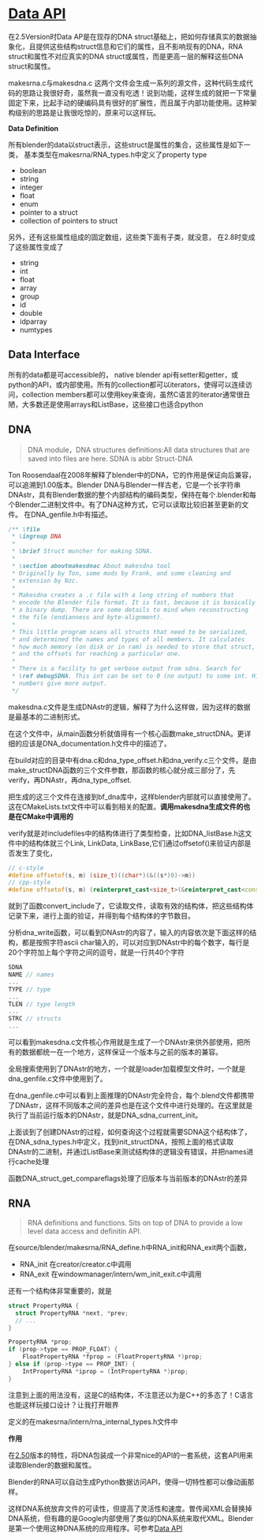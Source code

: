 # [Data API](https://archive.blender.org/wiki/index.php/Dev:2.5/Source/Architecture/DataAPI/)


在2.5Version时Data AP是在现存的DNA struct基础上，把如何存储真实的数据抽象化，且提供这些结构struct信息和它们的属性，且不影响现有的DNA，RNA struct和属性不对应真实的DNA struct或属性，而是更高一层的解释这些DNA struct和属性。

makesrna.c与makesdna.c 这两个文件会生成一系列的源文件，这种代码生成代码的思路让我很好奇，虽然我一直没有吃透！说到功能，这样生成的就把一下常量固定下来，比起手动的硬编码具有很好的扩展性，而且属于内部功能使用。这种架构级别的思路是让我很吃惊的，原来可以这样玩。

**Data Definition**

所有blender的data以struct表示，这些struct是属性的集合，这些属性是如下一类， 基本类型在makesrna/RNA_types.h中定义了property type

- boolean
- string
- integer 
- float 
- enum
- pointer to a struct 
- collection of pointers to struct 

另外，还有这些属性组成的固定数组，这些类下面有子类，就没意， 在2.8时变成了这些属性变成了 

- string
- int 
- float 
- array 
- group 
- id 
- double 
- idparray
- numtypes


## Data Interface

所有的data都是可accessible的， native blender api有setter和getter，或python的API，或内部使用。所有的collection都可以iterators，使得可以连续访问，collection members都可以使用key来查询，虽然C语言的iterator通常很丑陋，大多数还是使用arrays和ListBase，这些接口也适合python

## DNA
> DNA module，DNA structures definitions:All data structures that are saved into files are here. SDNA is abbr Struct-DNA

Ton Roosendaal在2008年解释了blender中的DNA，它的作用是保证向后兼容，可以追溯到1.00版本。Blender DNA与Blender一样古老，它是一个长字符串DNAstr，具有Blender数据的整个内部结构的编码类型，保持在每个.blender和每个Blender二进制文件中。有了DNA这种方式，它可以读取比较旧甚至更新的文件。 在DNA_genfile.h中有描述。

```c
/** \file
 * \ingroup DNA
 *
 * \brief Struct muncher for making SDNA.
 *
 * \section aboutmakesdnac About makesdna tool
 * Originally by Ton, some mods by Frank, and some cleaning and
 * extension by Nzc.
 *
 * Makesdna creates a .c file with a long string of numbers that
 * encode the Blender file format. It is fast, because it is basically
 * a binary dump. There are some details to mind when reconstructing
 * the file (endianness and byte-alignment).
 *
 * This little program scans all structs that need to be serialized,
 * and determined the names and types of all members. It calculates
 * how much memory (on disk or in ram) is needed to store that struct,
 * and the offsets for reaching a particular one.
 *
 * There is a facility to get verbose output from sdna. Search for
 * \ref debugSDNA. This int can be set to 0 (no output) to some int. Higher
 * numbers give more output.
 */ 
```
makesdna.c文件是生成DNAstr的逻辑，解释了为什么这样做，因为这样的数据是最基本的二进制形式。  

在这个文件中，从main函数分析就值得有一个核心函数make_structDNA。更详细的应该是DNA_documentation.h文件中的描述了。

在build对应的目录中有dna.c和dna_type_offset.h和dna_verify.c三个文件。是由make_structDNA函数的三个文件参数，那函数的核心就分成三部分了，先verify，再DNAstr，再dna_type_offset.

把生成的这三个文件在连接到bf_dna库中，这样blender内部就可以直接使用了。这在CMakeLists.txt文件中可以看到相关的配置。**调用makesdna生成文件的也是在CMake中调用的**

verify就是对includefiles中的结构体进行了类型检查，比如DNA_listBase.h这文件中的结构体就三个Link, LinkData, LinkBase,它们通过offsetof()来验证内部是否发生了变化，

```c++
// c-style
#define offsetof(s, m) (size_t)((char*)(&((s*)0)->m))
// cpp-style
#define offsetof(s, m) (reinterpret_cast<size_t>(&reinterpret_cast<const volatile char&>(static_cast<s*>(nullptr)->m)))
```

就到了函数convert_include了，它读取文件，读取有效的结构体，把这些结构体记录下来，进行上面的验证，并得到每个结构体的字节数目。

分析dna_write函数，可以看到DNAstr的内容了，输入的内容依次是下面这样的结构，都是按照字符ascii char输入的，可以对应到DNAstr中的每个数字，每行是20个字符加上每个字符之间的逗号，就是一行共40个字符
```c
SDNA
NAME // names
...
TYPE // type
...
TLEN // type length
...
STRC // structs
...
```

可以看到makesdna.c文件核心作用就是生成了一个DNAstr来供外部使用，把所有的数据都统一在一个地方，这样保证一个版本与之前的版本的兼容。

全局搜索使用到了DNAstr的地方，一个就是loader加载模型文件时，一个就是dna_genfile.c文件中使用到了。

在dna_genfile.c中可以看到上面推理的DNAstr完全符合，每个.blend文件都携带了DNAstr，这样不同版本之间的差异也是在这个文件中进行处理的。在这里就是执行了当前运行版本的DNAstr，就是DNA_sdna_current_init。

上面谈到了创建DNAstr的过程，如何查询这个过程就需要SDNA这个结构体了，在DNA_sdna_types.h中定义，找到init_structDNA，按照上面的格式读取DNAstr的二进制，并通过ListBase来测试结构体的逻辑没有错误，并把names进行cache处理

函数DNA_struct_get_compareflags处理了旧版本与当前版本的DNAstr的差异

## RNA
> RNA definitions and functions. Sits on top of DNA to provide a low level data access and definitin API.

在source/blender/makesrna/RNA_define.h中RNA_init和RNA_exit两个函数，

- RNA_init 在creator/creator.c中调用
- RNA_exit 在windowmanager/intern/wm_init_exit.c中调用

还有一个结构体非常重要的，就是

```c
struct PropertyRNA {
  struct PropertyRNA *next, *prev;
  // ...
} 

PropertyRNA *prop;
if (prop->type == PROP_FLOAT) {
	FloatPropertyRNA *fprop = (FloatPropertyRNA *)prop;
} else if (prop->type == PROP_INT) {
	IntPropertyRNA *iprop = (IntPropertyRNA *)prop;
}
```

注意到上面的用法没有，这是C的结构体，不注意还以为是C++的多态了！C语言也能这样玩接口设计？让我打开眼界

定义的在makesrna/intern/rna_internal_types.h文件中


**作用** 

在[2.50](https://archive.blender.org/wiki/index.php/Dev:2.5/Source/Architecture/RNA/)版本的特性，将DNA包装成一个非常nice的API的一套系统，这套API用来读取Blender的数据和属性。

Blender的RNA可以自动生成Python数据访问API，使得一切特性都可以像动画那样。

这样DNA系统放弃文件的可读性，但提高了灵活性和速度。曽传闻XML会替换掉DNA系统，但有趣的是Google内部使用了类似的DNA系统来取代XML。Blender是第一个使用这种DNA系统的应用程序。可参考[Data API](<https://archive.blender.org/wiki/index.php/BlenderDev/Blender2.5/DataAPI/>)
